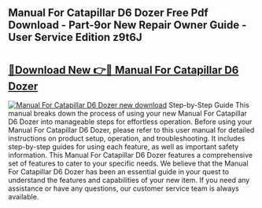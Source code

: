 ## Manual For Catapillar D6 Dozer Free Pdf Download - Part-9or New Repair Owner Guide - User Service Edition z9t6J

# <h2><a href="http://bc53123.oget.top/?id=Manual+For+Catapillar+D6+Dozer">🔗Download New 👉🔴 Manual For Catapillar D6 Dozer</a></h2>

[![Manual For Catapillar D6 Dozer new download](https://i.imgur.com/5g1atiW.png)](http://bc53123.oget.top/?id=Manual+For+Catapillar+D6+Dozer)
Step-by-Step Guide This manual breaks down the process of using your new Manual For Catapillar D6 Dozer into manageable steps for effortless operation. Before using your Manual For Catapillar D6 Dozer, please refer to this user manual for detailed instructions on product setup, operation, and troubleshooting. It includes step-by-step guides for using each feature, as well as important safety information. This Manual For Catapillar D6 Dozer features a comprehensive set of features to cater to your specific needs. We believe that the Manual For Catapillar D6 Dozer has been an essential guide in your quest to understand the features and capabilities of your new item. If you need any assistance or have any questions, our customer service team is always available.
